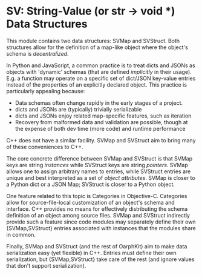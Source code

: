 # SV: String-Value (or str -> void *) Data Structures

This module contains two data structures: SVMap and SVStruct.  Both 
structures allow for the definition of a map-like object where the
object's schema is *decentralized*.

In Python and JavaScript, a common practice is to treat dicts and JSONs as 
objects with 'dynamic' schemas (that are defined *implicitly* in their usage).
E.g. a function may operate on a specific set of dict/JSON key-value entries
instead of the properties of an explicitly declared object.  This practice
is particularly appealing because:

  * Data schemas often change rapidly in the early stages of a project.
  * dicts and JSONs are (typically) trivially serializable
  * dicts and JSONs enjoy related map-specific features, such as iteration
  * Recovery from malformed data and validation are possible, though at
     the expense of both dev time (more code) and runtime performance

C++ does not have a similar facility.  SVMap and SVStruct aim to bring many
of these conveniences to C++.

The core concrete difference between SVMap and SVStruct is that SVMap keys are
string *instances* while SVStruct keys are string *pointers*.  SVMap allows
one to assign arbitrary names to entries, while SVStruct entries are
unique and best interpreted as a set of *object attributes*. SVMap is closer
to a Python dict or a JSON Map; SVStruct is closer to a Python object.

One feature related to this topic is Categories in Objective-C.  Categories
allow for source-file-local customization of an object's schema and interface.
C++ provides no means for effectively distributing the schema definition of an
object among source files.  SVMap and SVStruct indirectly provide such a
feature since code modules may separately define their own {SVMap,SVStruct} 
entries associated with instances that the modules share in common.

Finally, SVMap and SVStruct (and the rest of OarphKit) aim to make data
serialization easy (yet flexible) in C++.  Entries must define their
own serialization, but {SVMap,SVStruct} take care of the rest (and ignore
values that don't support serialization).
  